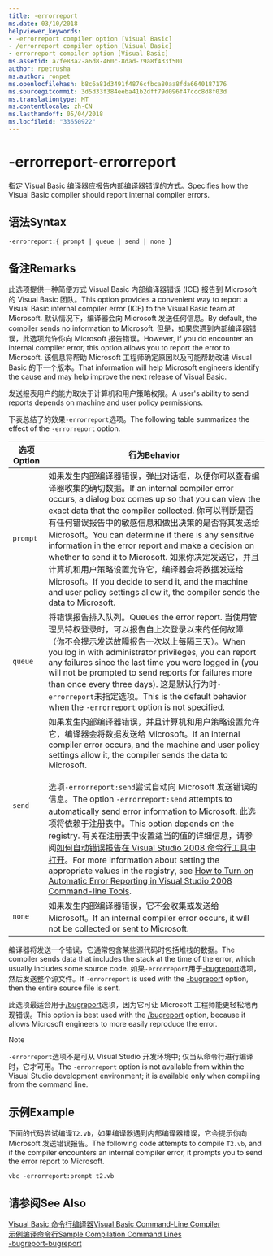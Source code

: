```yaml
---
title: -errorreport
ms.date: 03/10/2018
helpviewer_keywords:
- -errorreport compiler option [Visual Basic]
- /errorreport compiler option [Visual Basic]
- errorreport compiler option [Visual Basic]
ms.assetid: a7fe83a2-a6d8-460c-8dad-79a8f433f501
author: rpetrusha
ms.author: ronpet
ms.openlocfilehash: b8c6a81d3491f4876cfbca80aa8fda6640187176
ms.sourcegitcommit: 3d5d33f384eeba41b2dff79d096f47ccc8d8f03d
ms.translationtype: MT
ms.contentlocale: zh-CN
ms.lasthandoff: 05/04/2018
ms.locfileid: "33650922"
---
```

# <a name="-errorreport"></a><span data-ttu-id="77006-102">-errorreport</span><span class="sxs-lookup"><span data-stu-id="77006-102">-errorreport</span></span>
<span data-ttu-id="77006-103">指定 Visual Basic 编译器应报告内部编译器错误的方式。</span><span class="sxs-lookup"><span data-stu-id="77006-103">Specifies how the Visual Basic compiler should report internal compiler errors.</span></span>  
  
## <a name="syntax"></a><span data-ttu-id="77006-104">语法</span><span class="sxs-lookup"><span data-stu-id="77006-104">Syntax</span></span>  
  
```  
-errorreport:{ prompt | queue | send | none }  
```  
  
## <a name="remarks"></a><span data-ttu-id="77006-105">备注</span><span class="sxs-lookup"><span data-stu-id="77006-105">Remarks</span></span>  
 <span data-ttu-id="77006-106">此选项提供一种简便方式 Visual Basic 内部编译器错误 (ICE) 报告到 Microsoft 的 Visual Basic 团队。</span><span class="sxs-lookup"><span data-stu-id="77006-106">This option provides a convenient way to report a Visual Basic internal compiler error (ICE) to the Visual Basic team at Microsoft.</span></span> <span data-ttu-id="77006-107">默认情况下，编译器会向 Microsoft 发送任何信息。</span><span class="sxs-lookup"><span data-stu-id="77006-107">By default, the compiler sends no information to Microsoft.</span></span> <span data-ttu-id="77006-108">但是，如果您遇到内部编译器错误，此选项允许你向 Microsoft 报告错误。</span><span class="sxs-lookup"><span data-stu-id="77006-108">However, if you do encounter an internal compiler error, this option allows you to report the error to Microsoft.</span></span> <span data-ttu-id="77006-109">该信息将帮助 Microsoft 工程师确定原因以及可能帮助改进 Visual Basic 的下一个版本。</span><span class="sxs-lookup"><span data-stu-id="77006-109">That information will help Microsoft engineers identify the cause and may help improve the next release of Visual Basic.</span></span>  
  
 <span data-ttu-id="77006-110">发送报表用户的能力取决于计算机和用户策略权限。</span><span class="sxs-lookup"><span data-stu-id="77006-110">A user's ability to send reports depends on machine and user policy permissions.</span></span>  
  
 <span data-ttu-id="77006-111">下表总结了的效果`-errorreport`选项。</span><span class="sxs-lookup"><span data-stu-id="77006-111">The following table summarizes the effect of the `-errorreport` option.</span></span>  
  
|<span data-ttu-id="77006-112">选项</span><span class="sxs-lookup"><span data-stu-id="77006-112">Option</span></span>|<span data-ttu-id="77006-113">行为</span><span class="sxs-lookup"><span data-stu-id="77006-113">Behavior</span></span>|  
|---|---|  
|`prompt`|<span data-ttu-id="77006-114">如果发生内部编译器错误，弹出对话框，以便你可以查看编译器收集的确切数据。</span><span class="sxs-lookup"><span data-stu-id="77006-114">If an internal compiler error occurs, a dialog box comes up so that you can view the exact data that the compiler collected.</span></span> <span data-ttu-id="77006-115">你可以判断是否有任何错误报告中的敏感信息和做出决策的是否将其发送给 Microsoft。</span><span class="sxs-lookup"><span data-stu-id="77006-115">You can determine if there is any sensitive information in the error report and make a decision on whether to send it to Microsoft.</span></span> <span data-ttu-id="77006-116">如果你决定发送它，并且计算机和用户策略设置允许它，编译器会将数据发送给 Microsoft。</span><span class="sxs-lookup"><span data-stu-id="77006-116">If you decide to send it, and the machine and user policy settings allow it, the compiler sends the data to Microsoft.</span></span>|  
|`queue`|<span data-ttu-id="77006-117">将错误报告排入队列。</span><span class="sxs-lookup"><span data-stu-id="77006-117">Queues the error report.</span></span> <span data-ttu-id="77006-118">当使用管理员特权登录时，可以报告自上次登录以来的任何故障 （你不会提示发送故障报告一次以上每隔三天）。</span><span class="sxs-lookup"><span data-stu-id="77006-118">When you log in with administrator privileges, you can report any failures since the last time you were logged in (you will not be prompted to send reports for failures more than once every three days).</span></span> <span data-ttu-id="77006-119">这是默认行为时`-errorreport`未指定选项。</span><span class="sxs-lookup"><span data-stu-id="77006-119">This is the default behavior when the `-errorreport` option is not specified.</span></span>|  
|`send`|<span data-ttu-id="77006-120">如果发生内部编译器错误，并且计算机和用户策略设置允许它，编译器会将数据发送给 Microsoft。</span><span class="sxs-lookup"><span data-stu-id="77006-120">If an internal compiler error occurs, and the machine and user policy settings allow it, the compiler sends the data to Microsoft.</span></span><br /><br /> <span data-ttu-id="77006-121">选项`-errorreport:send`尝试自动向 Microsoft 发送错误的信息。</span><span class="sxs-lookup"><span data-stu-id="77006-121">The option `-errorreport:send` attempts to automatically send error information to Microsoft.</span></span> <span data-ttu-id="77006-122">此选项将依赖于注册表中。</span><span class="sxs-lookup"><span data-stu-id="77006-122">This option depends on the registry.</span></span> <span data-ttu-id="77006-123">有关在注册表中设置适当的值的详细信息，请参阅[如何自动错误报告在 Visual Studio 2008 命令行工具中打开](http://go.microsoft.com/fwlink/?LinkID=184695)。</span><span class="sxs-lookup"><span data-stu-id="77006-123">For more information about setting the appropriate values in the registry, see [How to Turn on Automatic Error Reporting in Visual Studio 2008 Command-line Tools](http://go.microsoft.com/fwlink/?LinkID=184695).</span></span>|  
|`none`|<span data-ttu-id="77006-124">如果发生内部编译器错误，它不会收集或发送给 Microsoft。</span><span class="sxs-lookup"><span data-stu-id="77006-124">If an internal compiler error occurs, it will not be collected or sent to Microsoft.</span></span>|  
  
 <span data-ttu-id="77006-125">编译器将发送一个错误，它通常包含某些源代码时包括堆栈的数据。</span><span class="sxs-lookup"><span data-stu-id="77006-125">The compiler sends data that includes the stack at the time of the error, which usually includes some source code.</span></span> <span data-ttu-id="77006-126">如果`-errorreport`用于[-bugreport](../../../visual-basic/reference/command-line-compiler/bugreport.md)选项，然后发送整个源文件。</span><span class="sxs-lookup"><span data-stu-id="77006-126">If `-errorreport` is used with the [-bugreport](../../../visual-basic/reference/command-line-compiler/bugreport.md) option, then the entire source file is sent.</span></span>  
  
 <span data-ttu-id="77006-127">此选项最适合用于[/bugreport](../../../visual-basic/reference/command-line-compiler/bugreport.md)选项，因为它可让 Microsoft 工程师能更轻松地再现错误。</span><span class="sxs-lookup"><span data-stu-id="77006-127">This option is best used with the [/bugreport](../../../visual-basic/reference/command-line-compiler/bugreport.md) option, because it allows Microsoft engineers to more easily reproduce the error.</span></span>  
  
> [!NOTE]
>  <span data-ttu-id="77006-128">`-errorreport`选项不是可从 Visual Studio 开发环境中; 仅当从命令行进行编译时，它才可用。</span><span class="sxs-lookup"><span data-stu-id="77006-128">The `-errorreport` option is not available from within the Visual Studio development environment; it is available only when compiling from the command line.</span></span>  
  
## <a name="example"></a><span data-ttu-id="77006-129">示例</span><span class="sxs-lookup"><span data-stu-id="77006-129">Example</span></span>  
 <span data-ttu-id="77006-130">下面的代码尝试编译`T2.vb`，如果编译器遇到内部编译器错误，它会提示你向 Microsoft 发送错误报告。</span><span class="sxs-lookup"><span data-stu-id="77006-130">The following code attempts to compile `T2.vb`, and if the compiler encounters an internal compiler error, it prompts you to send the error report to Microsoft.</span></span>  
  
```  
vbc -errorreport:prompt t2.vb  
```  
  
## <a name="see-also"></a><span data-ttu-id="77006-131">请参阅</span><span class="sxs-lookup"><span data-stu-id="77006-131">See Also</span></span>  
 [<span data-ttu-id="77006-132">Visual Basic 命令行编译器</span><span class="sxs-lookup"><span data-stu-id="77006-132">Visual Basic Command-Line Compiler</span></span>](../../../visual-basic/reference/command-line-compiler/index.md)  
 [<span data-ttu-id="77006-133">示例编译命令行</span><span class="sxs-lookup"><span data-stu-id="77006-133">Sample Compilation Command Lines</span></span>](../../../visual-basic/reference/command-line-compiler/sample-compilation-command-lines.md)  
 [<span data-ttu-id="77006-134">-bugreport</span><span class="sxs-lookup"><span data-stu-id="77006-134">-bugreport</span></span>](../../../visual-basic/reference/command-line-compiler/bugreport.md)

